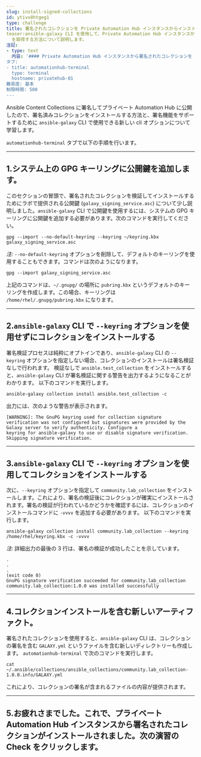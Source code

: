 ```yaml
---
slug: install-signed-collections
id: ytivx8htgeg1
type: challenge
title: 署名されたコレクションを Private Automation Hub インスタンスからインストールします。
teaser:ansible-galaxy CLI を使用して、Private Automation Hub インスタンスから署名されたコンテンツコレクション
  を取得する方法について説明します。
注記:
- type: text
  内容: '#### Private Automation Hub インスタンスから署名されたコレクションを **インストール** します。
タブ:
- title: automationhub-terminal
  type: terminal
  hostname: privatehub-01
難易度: 基本
制限時間: 500
---
```

Ansible Content Collections に署名してプライベート Automation Hub に公開したので、署名済みコレクションをインストールする方法と、署名機能をサポートするために `ansible-galaxy` CLI で使用できる新しい cli オプションについて学習します。

`automationhub-terminal` タブで以下の手順を行います。
***

## 1\.システム上の GPG キーリングに公開鍵を追加します。
このセクションの冒頭で、署名されたコレクションを検証してインストールするためにラボで提供される公開鍵 (`galaxy_signing_service.asc`) について少し説明しました。`ansible-galaxy` CLI で公開鍵を使用するには、システムの GPG キーリングに公開鍵を追加する必要があります。次のコマンドを実行してください。
```
gpg --import --no-default-keyring --keyring ~/keyring.kbx galaxy_signing_service.asc
```
*注:* `--no-default-keyring` オプションを削除して、デフォルトのキーリングを使用することもできます。コマンドは次のようになります。

```
gpg --import galaxy_signing_service.asc
```
上記のコマンドは、`~/.gnupg/` の場所に `pubring.kbx` というデフォルトのキーリングを作成します。この場合、キーリングは `/home/rhel/.gnupg/pubring.kbx` になります。
***
## 2\.`ansible-galaxy` CLI で `--keyring` オプションを使用せずにコレクションをインストールする
署名検証プロセスは純粋にオプトインであり、`ansible-galaxy` CLI の `--keyring` オプションを指定しない場合、コレクションのインストールは署名検証なしで行われます。
検証なしで `ansible.test_collection` をインストールすると、`ansible-galaxy` CLI が署名検証に関する警告を出力するようになることがわかります。
以下のコマンドを実行します。
```
ansible-galaxy collection install ansible.test_collection -c
```

出力には、次のような警告が表示されます。
```
[WARNING]: The GnuPG keyring used for collection signature verification was not configured but signatures were provided by the Galaxy server to verify authenticity. Configure a
keyring for ansible-galaxy to use or disable signature verification. Skipping signature verification.
```
***
## 3\.`ansible-galaxy` CLI で `--keyring` オプションを使用してコレクションをインストールする
次に、`--keyring` オプションを指定して `community.lab_collection` をインストールします。これにより、署名の検証後にコレクションが確実にインストールされます。署名の検証が行われているかどうかを確認するには、コレクションのインストールコマンドに `-vvvv` を追加する必要があります。
以下のコマンドを実行します。
```
ansible-galaxy collection install community.lab_collection --keyring /home/rhel/keyring.kbx -c -vvvv
```
*注:* 詳細出力の最後の 3 行は、署名の検証が成功したことを示しています。
```
.
.
.
(exit code 0)
GnuPG signature verification succeeded for community.lab_collection
community.lab_collection:1.0.0 was installed successfully
```
***
## 4\.コレクションインストールを含む新しいアーティファクト。
署名されたコレクションを使用すると、`ansible-galaxy` CLI は、コレクションの署名を含む `GALAXY.yml` というファイルを含む新しいディレクトリーも作成します。
`automationhub-terminal` で次のコマンドを実行します。
```
cat ~/.ansible/collections/ansible_collections/community.lab_collection-1.0.0.info/GALAXY.yml
```
これにより、コレクションの署名が含まれるファイルの内容が提供されます。
***
## 5\.お疲れさまでした。これで、プライベート Automation Hub インスタンスから署名されたコレクションがインストールされました。次の演習の **Check** をクリックします。
